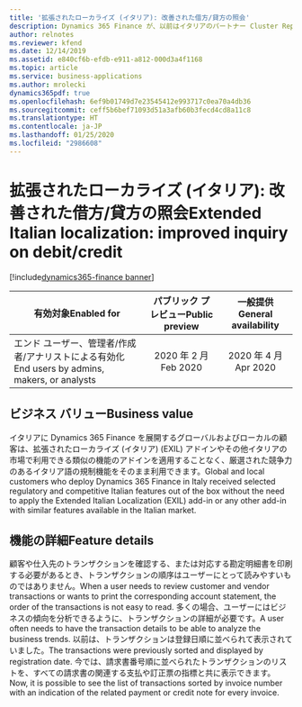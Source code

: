 ```yaml
---
title: '拡張されたローカライズ (イタリア): 改善された借方/貸方の照会'
description: Dynamics 365 Finance が、以前はイタリアのパートナー Cluster Reply によって提供された、拡張されたローカライズ (イタリア) (EXIL) アドインでのみ利用可能であった、イタリア語固有の機能セットが利用できるように拡張されました。
author: relnotes
ms.reviewer: kfend
ms.date: 12/14/2019
ms.assetid: e840cf6b-efdb-e911-a812-000d3a4f1168
ms.topic: article
ms.service: business-applications
ms.author: mrolecki
dynamics365pdf: true
ms.openlocfilehash: 6ef9b01749d7e23545412e993717c0ea70a4db36
ms.sourcegitcommit: ceff5b6bef71093d51a3afb60b3fecd4cd8a11c8
ms.translationtype: HT
ms.contentlocale: ja-JP
ms.lasthandoff: 01/25/2020
ms.locfileid: "2986608"
---
```

# <a name="extended-italian-localization-improved-inquiry-on-debitcredit"></a><span data-ttu-id="4a164-103">拡張されたローカライズ (イタリア): 改善された借方/貸方の照会</span><span class="sxs-lookup"><span data-stu-id="4a164-103">Extended Italian localization: improved inquiry on debit/credit</span></span>
[!include[dynamics365-finance banner](../includes/dynamics365-finance.md)]

| <span data-ttu-id="4a164-104">有効対象</span><span class="sxs-lookup"><span data-stu-id="4a164-104">Enabled for</span></span>    |  <span data-ttu-id="4a164-105">パブリック プレビュー</span><span class="sxs-lookup"><span data-stu-id="4a164-105">Public preview</span></span> | <span data-ttu-id="4a164-106">一般提供</span><span class="sxs-lookup"><span data-stu-id="4a164-106">General availability</span></span> | 
| ---------- | :----------: |:----------: |
|<span data-ttu-id="4a164-107">エンド ユーザー、管理者/作成者/アナリストによる有効化</span><span class="sxs-lookup"><span data-stu-id="4a164-107">End users by admins, makers, or analysts</span></span>|<span data-ttu-id="4a164-108">2020 年 2 月</span><span class="sxs-lookup"><span data-stu-id="4a164-108">Feb 2020</span></span>| <span data-ttu-id="4a164-109">2020 年 4 月</span><span class="sxs-lookup"><span data-stu-id="4a164-109">Apr 2020</span></span>|


## <a name="business-value"></a><span data-ttu-id="4a164-110">ビジネス バリュー</span><span class="sxs-lookup"><span data-stu-id="4a164-110">Business value</span></span>
<!-- bv start -->
<span data-ttu-id="4a164-111">イタリアに Dynamics 365 Finance を展開するグローバルおよびローカルの顧客は、拡張されたローカライズ (イタリア) (EXIL) アドインやその他イタリアの市場で利用できる類似の機能のアドインを適用することなく、厳選された競争力のあるイタリア語の規制機能をそのまま利用できます。</span><span class="sxs-lookup"><span data-stu-id="4a164-111">Global and local customers who deploy Dynamics 365 Finance in Italy received selected regulatory and competitive Italian features out of the box without the need to apply the Extended Italian Localization (EXIL) add-in or any other add-in with similar features available in the Italian market.</span></span>
<!-- bv end -->



## <a name="feature-details"></a><span data-ttu-id="4a164-112">機能の詳細</span><span class="sxs-lookup"><span data-stu-id="4a164-112">Feature details</span></span>
<!--feature detail start -->
<span data-ttu-id="4a164-113">顧客や仕入先のトランザクションを確認する、または対応する勘定明細書を印刷する必要があるとき、トランザクションの順序はユーザーにとって読みやすいものではありません。</span><span class="sxs-lookup"><span data-stu-id="4a164-113">When a user needs to review customer and vendor transactions or wants to print the corresponding account statement, the order of the transactions is not easy to read.</span></span> <span data-ttu-id="4a164-114">多くの場合、ユーザーにはビジネスの傾向を分析できるように、トランザクションの詳細が必要です。</span><span class="sxs-lookup"><span data-stu-id="4a164-114">A user often needs to have the transaction details to be able to analyze the business trends.</span></span> <span data-ttu-id="4a164-115">以前は、トランザクションは登録日順に並べられて表示されていました。</span><span class="sxs-lookup"><span data-stu-id="4a164-115">The transactions were previously sorted and displayed by registration date.</span></span> <span data-ttu-id="4a164-116">今では、請求書番号順に並べられたトランザクションのリストを、すべての請求書の関連する支払や訂正票の指標と共に表示できます。</span><span class="sxs-lookup"><span data-stu-id="4a164-116">Now, it is possible to see the list of transactions sorted by invoice number with an indication of the related payment or credit note for every invoice.</span></span>
<!--feature detail end -->









